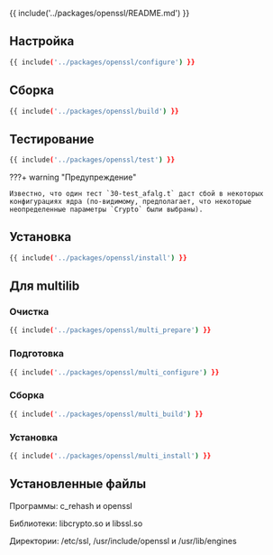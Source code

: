 {{ include('../packages/openssl/README.md') }}

## Настройка

```bash 
{{ include('../packages/openssl/configure') }}
```

## Сборка

```bash 
{{ include('../packages/openssl/build') }}
```

## Тестирование

```bash 
{{ include('../packages/openssl/test') }}
```

???+ warning "Предупреждение"

    Известно, что один тест `30-test_afalg.t` даст сбой в некоторых конфигурациях ядра (по-видимому, предполагает, что некоторые неопределенные параметры `Crypto` были выбраны).

## Установка

```bash 
{{ include('../packages/openssl/install') }}
```

## Для multilib

### Очистка

```bash 
{{ include('../packages/openssl/multi_prepare') }}
```

### Подготовка

```bash 
{{ include('../packages/openssl/multi_configure') }}
```

### Сборка

```bash 
{{ include('../packages/openssl/multi_build') }}
```

### Установка

```bash 
{{ include('../packages/openssl/multi_install') }}
```

## Установленные файлы

Программы: c_rehash и openssl

Библиотеки: libcrypto.so и libssl.so

Директории: /etc/ssl, /usr/include/openssl и /usr/lib/engines


